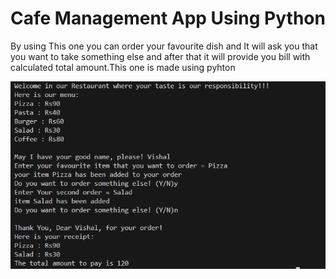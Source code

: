 # Cafe Management App Using Python
<p>By using This one you can order your favourite dish and It will ask you that you want to take something else and after that it will provide you bill with calculated total amount.This one is made using pyhton</p>
<img src="./project_demo_img.png">